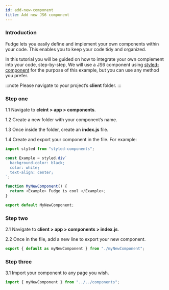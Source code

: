 ```yaml
---
id: add-new-component
title: Add new JS6 component
---
```


### Introduction

Fudge lets you easily define and implement your own components within your code. This enables you to keep your code tidy and organized.

In this tutorial you will be guided on how to integrate your own complement into your code, step-by-step, We will use a JS6 component using [styled-component](https://styled-components.com/) for the purpose of this example, but you can use any method you prefer.

:::note
Please navigate to your project’s **client** folder.
:::

### Step one

1.1 Navigate to **cleint > app > components**.

1.2 Create a new folder with your component’s name.

1.3 Once inside the folder, create an **index.js** file.

1.4 Create and export your component in the file. For example:

```javascript
import styled from "styled-components";

const Example = styled.div`
  background-color: black;
  color: white;
  text-align: center;
`;

function MyNewComponent() {
  return <Example> Fudge is cool </Example>;
}

export default MyNewComponent;
```

### Step two

2.1 Navigate to **client > app > components > index.js**.

2.2 Once in the file, add a new line to export your new component.

```javascript
export { default as myNewComponent } from "./myNewComponent";
```

### Step three

3.1 Import your component to any page you wish.

```javascript
import { myNewComponent } from "../../components";
```
